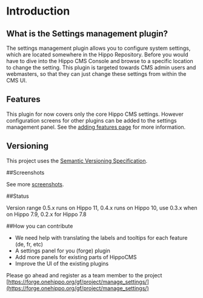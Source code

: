 <!--
  Copyright 2015 Hippo B.V. (http://www.onehippo.com)

  Licensed under the Apache License, Version 2.0 (the "License");
  you may not use this file except in compliance with the License.
  You may obtain a copy of the License at

   http://www.apache.org/licenses/LICENSE-2.0

  Unless required by applicable law or agreed to in writing, software
  distributed under the License is distributed on an "AS IS" BASIS,
  WITHOUT WARRANTIES OR CONDITIONS OF ANY KIND, either express or implied.
  See the License for the specific language governing permissions and
  limitations under the License.
  -->
# Introduction

## What is the Settings management plugin?

The settings management plugin allows you to configure system settings, which are located somewhere in the Hippo Repository.
Before you would have to dive into the Hippo CMS Console and browse to a specific location to change the setting.
This plugin is targeted towards CMS admin users and webmasters, so that they can just change these settings from within the CMS UI.

## Features

This plugin for now covers only the core Hippo CMS settings. However configuration screens for other plugins can be added
to the settings management panel. See the [adding features page](adding-features.html) for more information.

## Versioning

This project uses the [Semantic Versioning Specification](http://semver.org/).

##Screenshots

See more [screenshots](screenshots.html).

##Status

Version range 0.5.x runs on Hippo 11, 0.4.x runs on Hippo 10, use 0.3.x when on Hippo 7.9, 0.2.x for Hippo 7.8

##How you can contribute

- We need help with translating the labels and tooltips for each feature (de, fr, etc)
- A settings panel for you (forge) plugin
- Add more panels for existing parts of HippoCMS
- Improve the UI of the existing plugins

Please go ahead and register as a team member to the project [https://forge.onehippo.org/gf/project/manage_settings/](https://forge.onehippo.org/gf/project/manage_settings/)
